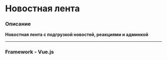 # Новостная лента

### Описание

**Новостная лента с подгрузкой новостей, реакциями и админкой**
___
### Framework - Vue.js
